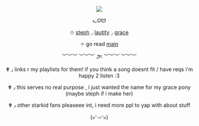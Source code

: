 <p align="center">
  <img src="https://files.catbox.moe/inir61.webp">
</p>

<div align="center">

ᓚᘏᗢ

✩ [steph](https://open.spotify.com/playlist/4mFIa0vmvgLlkUcyGdtcpb?si=zVIHgumWSlyapArkpxTTLw) ◞ [lautity](https://open.spotify.com/playlist/3Kf5GO1EgNznRzc4SMWsGb?si=0tngRx5YSja38Robwco9oQ) ◞ [grace](https://open.spotify.com/playlist/0VO5jtzhz42utSFwY1IVIU?si=Qi2q0SadQEehpDFvyTsgXw)

✧ go read [main](https://github.com/mirrorgem)

︶︶︶  ︶︶︶ ౨ৎ ︶︶︶  ︶︶︶

✟ ٫ links r my playlists for them! if you think a song doesnt fit / have reqs i'm happy 2 listen :3

✟ ٫ this serves no real purpose , i just wanted the name for my grace pony (maybe steph if i make her)

✟ ٫ other starkid fans pleaseee int, i need more ppl to yap with about stuff

(๑ᵔ⤙ᵔ๑) 
